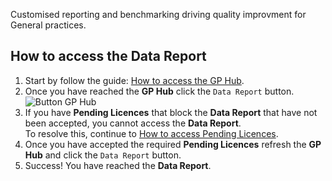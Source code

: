 Customised reporting and benchmarking driving quality improvment for General practices.

## How to access the **Data Report**

1. Start by follow the guide: <a href="../../practices/introduction/#how-to-access-the-gp-hub" target="_blank">How to access the GP Hub</a>.
2. Once you have reached the **GP Hub** click the `Data Report` button.
    ![Button GP Hub](../../images/btn-data-report.png)  
3. If you have **Pending Licences** that block the **Data Report** that have not been accepted, you cannot access the **Data Report**.  
To resolve this, continue to [How to access Pending Licences](../../practices/licensing-agreements/#how-to-access-pending-licenses).
1. Once you have accepted the required **Pending Licences** refresh the **GP Hub** and click the `Data Report` button.
2. Success! You have reached the **Data Report**.
